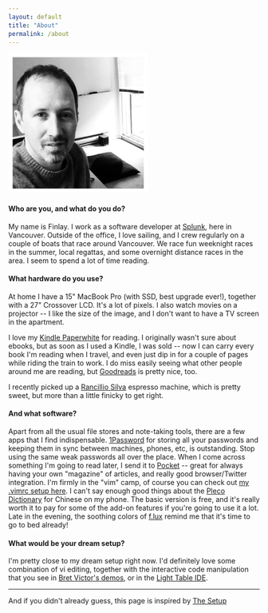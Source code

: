 ```yaml
---
layout: default
title: "About"
permalink: /about
---
```


<div class="small-only-text-center">
  <img src="/img/me_bw.jpg" width="280" height="280">
</div>

<p></p>


#### Who are you, and what do you do?

My name is Finlay. I work as a software developer at [Splunk](https://splunk.com/), 
here in Vancouver. Outside of the office, I love sailing, and I crew regularly
on a couple of boats that race around Vancouver. We race fun weeknight  races
in the summer, local regattas, and some overnight distance races in the  area.
I seem to spend a lot of time reading.


#### What hardware do you use?

At home I have a 15" MacBook Pro (with SSD, best upgrade ever!), together with
a 27" Crossover LCD. It's a lot of pixels. I also watch movies on a projector
-- I like the size of the image, and I don't want to have a TV screen in the
apartment.

I love my [Kindle Paperwhite](http://www.amazon.ca/Kindle-Paperwhite-Ereader/dp/B00CTUKFNQ) 
for reading. I originally wasn't sure about ebooks, but
as soon as I used a Kindle, I was sold -- now I can carry every book I'm
reading when I travel, and even just dip in for a couple of pages while riding
the train to work. I do miss easily seeing what other people around me are
reading, but [Goodreads](https://www.goodreads.com/user/show/6607576-finlay)
is pretty nice, too.

I recently picked up a  [Rancillio Silva](https://www.google.ca/search?q=rancilio+silvia&tbm=isch) 
espresso machine, which is pretty sweet, but more than a little finicky to get right.


#### And what software?

Apart from all the usual file stores and note-taking tools, there are a few
apps that I find indispensable. [1Password](https://agilebits.com/onepassword)
for storing all your passwords and  keeping them in sync between machines,
phones, etc, is outstanding. Stop using the same weak passwords all over the
place. When I come across something I'm going to read later, I send it to
[Pocket](https://getpocket.com/) -- great for always having your own
"magazine" of articles, and really good browser/Twitter integration. I'm
firmly in the "vim" camp, of course you can  check out [my .vimrc setup
here](https://github.com/findango/dotfiles). I can't say enough good things
about the [Pleco Dictionary](https://www.pleco.com/) for Chinese on my phone.
The basic version is free, and it's really worth it to pay for some of the 
add-on features if you're going to use it a lot. Late in the evening, the
soothing colors of [f.lux](https://justgetflux.com/) remind me that it's
time to go to bed already!


#### What would be your dream setup?

I'm pretty close to my dream setup right now. I'd definitely love some
combination of vi editing, together with the interactive code manipulation
that you see in [Bret Victor's
demos](https://www.youtube.com/watch?v=PUv66718DII), or in the [Light Table
IDE](http://www.lighttable.com/).

----

And if you didn't already guess, this page is inspired by [The Setup](http://usesthis.com/)
